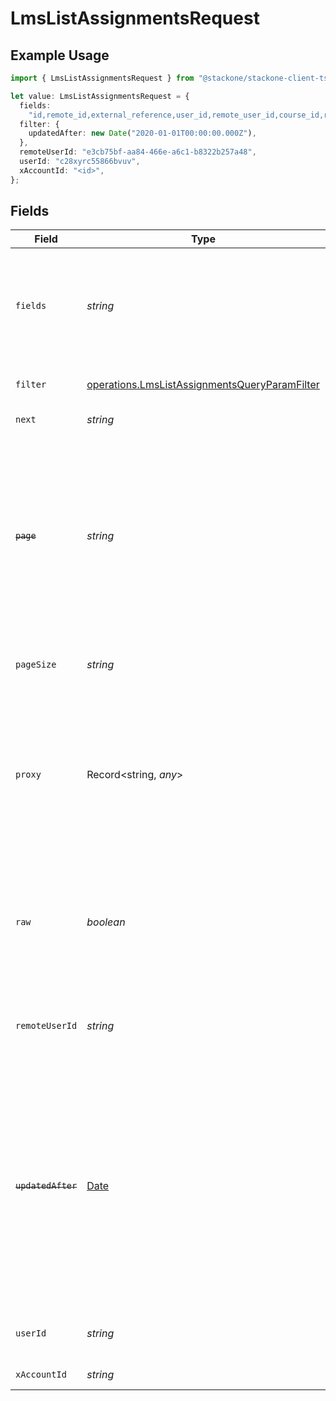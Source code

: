 # LmsListAssignmentsRequest

## Example Usage

```typescript
import { LmsListAssignmentsRequest } from "@stackone/stackone-client-ts/sdk/models/operations";

let value: LmsListAssignmentsRequest = {
  fields:
    "id,remote_id,external_reference,user_id,remote_user_id,course_id,remote_course_id,updated_at,created_at,due_date,status,progress,learning_object_type,learning_object_id,remote_learning_object_id,learning_object_external_reference,certificate_url,result,completed_at,unified_custom_fields",
  filter: {
    updatedAfter: new Date("2020-01-01T00:00:00.000Z"),
  },
  remoteUserId: "e3cb75bf-aa84-466e-a6c1-b8322b257a48",
  userId: "c28xyrc55866bvuv",
  xAccountId: "<id>",
};
```

## Fields

| Field                                                                                                                                                                                                                                                                                           | Type                                                                                                                                                                                                                                                                                            | Required                                                                                                                                                                                                                                                                                        | Description                                                                                                                                                                                                                                                                                     | Example                                                                                                                                                                                                                                                                                         |
| ----------------------------------------------------------------------------------------------------------------------------------------------------------------------------------------------------------------------------------------------------------------------------------------------- | ----------------------------------------------------------------------------------------------------------------------------------------------------------------------------------------------------------------------------------------------------------------------------------------------- | ----------------------------------------------------------------------------------------------------------------------------------------------------------------------------------------------------------------------------------------------------------------------------------------------- | ----------------------------------------------------------------------------------------------------------------------------------------------------------------------------------------------------------------------------------------------------------------------------------------------- | ----------------------------------------------------------------------------------------------------------------------------------------------------------------------------------------------------------------------------------------------------------------------------------------------- |
| `fields`                                                                                                                                                                                                                                                                                        | *string*                                                                                                                                                                                                                                                                                        | :heavy_minus_sign:                                                                                                                                                                                                                                                                              | The comma separated list of fields that will be returned in the response (if empty, all fields are returned)                                                                                                                                                                                    | id,remote_id,external_reference,user_id,remote_user_id,course_id,remote_course_id,updated_at,created_at,due_date,status,progress,learning_object_type,learning_object_id,remote_learning_object_id,learning_object_external_reference,certificate_url,result,completed_at,unified_custom_fields |
| `filter`                                                                                                                                                                                                                                                                                        | [operations.LmsListAssignmentsQueryParamFilter](../../../sdk/models/operations/lmslistassignmentsqueryparamfilter.md)                                                                                                                                                                           | :heavy_minus_sign:                                                                                                                                                                                                                                                                              | LMS Assignment Filter                                                                                                                                                                                                                                                                           |                                                                                                                                                                                                                                                                                                 |
| `next`                                                                                                                                                                                                                                                                                          | *string*                                                                                                                                                                                                                                                                                        | :heavy_minus_sign:                                                                                                                                                                                                                                                                              | The unified cursor                                                                                                                                                                                                                                                                              |                                                                                                                                                                                                                                                                                                 |
| ~~`page`~~                                                                                                                                                                                                                                                                                      | *string*                                                                                                                                                                                                                                                                                        | :heavy_minus_sign:                                                                                                                                                                                                                                                                              | : warning: ** DEPRECATED **: This will be removed in a future release, please migrate away from it as soon as possible.<br/><br/>The page number of the results to fetch                                                                                                                        |                                                                                                                                                                                                                                                                                                 |
| `pageSize`                                                                                                                                                                                                                                                                                      | *string*                                                                                                                                                                                                                                                                                        | :heavy_minus_sign:                                                                                                                                                                                                                                                                              | The number of results per page (default value is 25)                                                                                                                                                                                                                                            |                                                                                                                                                                                                                                                                                                 |
| `proxy`                                                                                                                                                                                                                                                                                         | Record<string, *any*>                                                                                                                                                                                                                                                                           | :heavy_minus_sign:                                                                                                                                                                                                                                                                              | Query parameters that can be used to pass through parameters to the underlying provider request by surrounding them with 'proxy' key                                                                                                                                                            |                                                                                                                                                                                                                                                                                                 |
| `raw`                                                                                                                                                                                                                                                                                           | *boolean*                                                                                                                                                                                                                                                                                       | :heavy_minus_sign:                                                                                                                                                                                                                                                                              | Indicates that the raw request result should be returned in addition to the mapped result (default value is false)                                                                                                                                                                              |                                                                                                                                                                                                                                                                                                 |
| `remoteUserId`                                                                                                                                                                                                                                                                                  | *string*                                                                                                                                                                                                                                                                                        | :heavy_minus_sign:                                                                                                                                                                                                                                                                              | Provider's unique identifier of the user related to the assignment                                                                                                                                                                                                                              | e3cb75bf-aa84-466e-a6c1-b8322b257a48                                                                                                                                                                                                                                                            |
| ~~`updatedAfter`~~                                                                                                                                                                                                                                                                              | [Date](https://developer.mozilla.org/en-US/docs/Web/JavaScript/Reference/Global_Objects/Date)                                                                                                                                                                                                   | :heavy_minus_sign:                                                                                                                                                                                                                                                                              | : warning: ** DEPRECATED **: This will be removed in a future release, please migrate away from it as soon as possible.<br/><br/>Use a string with a date to only select results updated after that given date                                                                                  | 2020-01-01T00:00:00.000Z                                                                                                                                                                                                                                                                        |
| `userId`                                                                                                                                                                                                                                                                                        | *string*                                                                                                                                                                                                                                                                                        | :heavy_minus_sign:                                                                                                                                                                                                                                                                              | The user ID associated with this assignment                                                                                                                                                                                                                                                     | c28xyrc55866bvuv                                                                                                                                                                                                                                                                                |
| `xAccountId`                                                                                                                                                                                                                                                                                    | *string*                                                                                                                                                                                                                                                                                        | :heavy_check_mark:                                                                                                                                                                                                                                                                              | The account identifier                                                                                                                                                                                                                                                                          |                                                                                                                                                                                                                                                                                                 |
